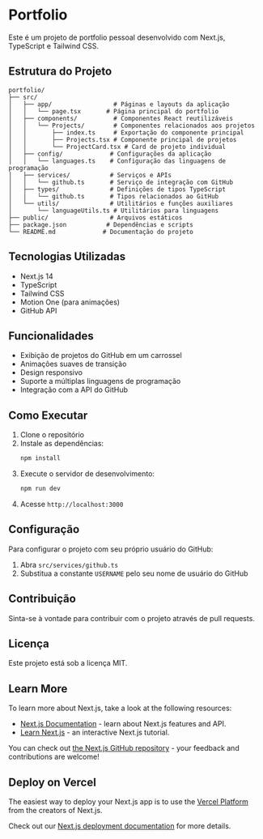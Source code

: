 # Portfolio

Este é um projeto de portfolio pessoal desenvolvido com Next.js, TypeScript e Tailwind CSS.

## Estrutura do Projeto

```
portfolio/
├── src/
│   ├── app/                 # Páginas e layouts da aplicação
│   │   └── page.tsx       # Página principal do portfolio
│   ├── components/          # Componentes React reutilizáveis
│   │   └── Projects/        # Componentes relacionados aos projetos
│   │       ├── index.ts     # Exportação do componente principal
│   │       ├── Projects.tsx # Componente principal de projetos
│   │       └── ProjectCard.tsx # Card de projeto individual
│   ├── config/             # Configurações da aplicação
│   │   └── languages.ts    # Configuração das linguagens de programação
│   ├── services/           # Serviços e APIs
│   │   └── github.ts       # Serviço de integração com GitHub
│   ├── types/              # Definições de tipos TypeScript
│   │   └── github.ts       # Tipos relacionados ao GitHub
│   └── utils/              # Utilitários e funções auxiliares
│       └── languageUtils.ts # Utilitários para linguagens
├── public/                 # Arquivos estáticos
├── package.json           # Dependências e scripts
└── README.md             # Documentação do projeto
```

## Tecnologias Utilizadas

- Next.js 14
- TypeScript
- Tailwind CSS
- Motion One (para animações)
- GitHub API

## Funcionalidades

- Exibição de projetos do GitHub em um carrossel
- Animações suaves de transição
- Design responsivo
- Suporte a múltiplas linguagens de programação
- Integração com a API do GitHub

## Como Executar

1. Clone o repositório
2. Instale as dependências:
   ```bash
   npm install
   ```
3. Execute o servidor de desenvolvimento:
   ```bash
   npm run dev
   ```
4. Acesse `http://localhost:3000`

## Configuração

Para configurar o projeto com seu próprio usuário do GitHub:

1. Abra `src/services/github.ts`
2. Substitua a constante `USERNAME` pelo seu nome de usuário do GitHub

## Contribuição

Sinta-se à vontade para contribuir com o projeto através de pull requests.

## Licença

Este projeto está sob a licença MIT.

## Learn More

To learn more about Next.js, take a look at the following resources:

- [Next.js Documentation](https://nextjs.org/docs) - learn about Next.js features and API.
- [Learn Next.js](https://nextjs.org/learn) - an interactive Next.js tutorial.

You can check out [the Next.js GitHub repository](https://github.com/vercel/next.js) - your feedback and contributions are welcome!

## Deploy on Vercel

The easiest way to deploy your Next.js app is to use the [Vercel Platform](https://vercel.com/new?utm_medium=default-template&filter=next.js&utm_source=create-next-app&utm_campaign=create-next-app-readme) from the creators of Next.js.

Check out our [Next.js deployment documentation](https://nextjs.org/docs/app/building-your-application/deploying) for more details.
